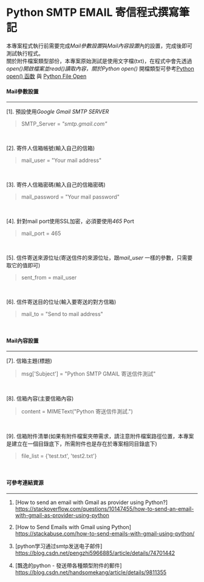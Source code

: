 # Python SMTP EMAIL 寄信程式撰寫筆記

本專案程式執行前需要完成*Mail參數設置*與*Mail內容設置*內的設置，完成後即可測試執行程式。<br/>
關於附件檔案類型部份，本專案原始測試是使用文字檔(txt)，在程式中會先透過*open()*開啟檔案並*read()*讀取內容，關於*Python open()* 開檔類型可參考[Python open() 函数](http://www.runoob.com/python/python-func-open.html) 與 [Python File Open](https://www.w3schools.com/python/python_file_handling.asp)
<p><p/>

#### Mail參數設置
---
[1].  預設使用*Google Gmail SMTP SERVER*
  > SMTP_Server =  *"smtp.gmail.com"*
<br/>

[2].  寄件人信箱帳號(輸入自己的信箱)
  > mail_user = "Your mail address"
<br/>

[3].  寄件人信箱密碼(輸入自己的信箱密碼)
  > mail_password = "Your mail password"
<br/>

[4].  針對mail port使用SSL加密，必須要使用*465* Port
  > mail_port = 465
<br/>

[5].  信件寄送來源位址(寄送信件的來源位址，跟*mail_user* 一樣的參數，只需要取它的值即可)
  > sent_from = mail_user
<br/>

[6].  信件寄送目的位址(輸入要寄送的對方信箱)
  > mail_to = "Send to mail address"
<br/>

<p><p/>

#### Mail內容設置
---
[7].  信箱主題(標題)
  > msg['Subject'] = "Python SMTP GMAIL 寄送信件測試"
<br/>

[8].  信箱內容(主要信箱內容)
  > content = MIMEText("Python 寄送信件測試.")
<br/>

[9].  信箱附件清單(如果有附件檔案夾帶需求，請注意附件檔案路徑位置，本專案是建立在一個目錄底下，所需附件也是存在於專案相同目錄底下)
  > file_list = {'test.txt', 'test2.txt'}
<br/>

<p><p>

#### 可參考連結資源
---

1. [How to send an email with Gmail as provider using Python?]<br/>
  <https://stackoverflow.com/questions/10147455/how-to-send-an-email-with-gmail-as-provider-using-python>

2. [How to Send Emails with Gmail using Python]<br/>
  <https://stackabuse.com/how-to-send-emails-with-gmail-using-python/>

3. [python学习通过smtp发送电子邮件]<br/>
  <https://blog.csdn.net/pengzhi5966885/article/details/74701442>

4. [飄逸的python - 發送帶各種類型附件的郵件]<br/>
  <https://blog.csdn.net/handsomekang/article/details/9811355>
